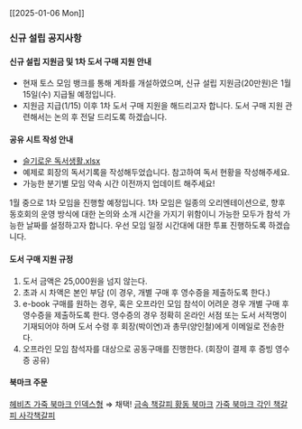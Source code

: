 
[[2025-01-06 Mon]]

### 신규 설립 공지사항
#### 신규 설립 지원금 및 1차 도서 구매 지원 안내 
- 현재 토스 모임 뱅크를 통해 계좌를 개설하였으며, 신규 설립 지원금(20만원)은 1월 15일(수) 지급될 예정입니다.
- 지원금 지급(1/15) 이후 1차 도서 구매 지원을 해드리고자 합니다. 도서 구매 지원 관련해서는 논의 후 전달 드리도록 하겠습니다.
#### 공유 시트 작성 안내
- [슬기로운 독서생활.xlsx](https://insightonkr-my.sharepoint.com/:x:/g/personal/yypark_insighton_kr/EcMdjFCuHU5KqbVN399-530BAxZ1prn6J7XKSeKZbs8agA)
- 예제로 회장의 독서기록을 작성해두었습니다. 참고하여 독서 현황을 작성해주세요.
- 가능한 분기별 모임 약속 시간 이전까지 업데이트 해주세요!

1월 중으로 1차 모임을 진행할 예정입니다.
1차 모임은 일종의 오리엔테이션으로, 향후 동호회의 운영 방식에 대한 논의와 소개 시간을 가지기 위함이니 가능한 모두가 참석 가능한 날짜를 설정하고자 합니다. 우선 모임 일정 시간대에 대한 투표 진행하도록 하겠습니다.


#### 도서 구매 지원 규정
1. 도서 금액은 25,000원을 넘지 않는다.
2. 초과 시 차액은 본인 부담 (이 경우, 개별 구매 후 영수증을 제출하도록 한다.)
3. e-book 구매를 원하는 경우, 혹은 오프라인 모임 참석이 어려운 경우 개별 구매 후 영수증을 제출하도록 한다.
	영수증의 경우 정확히 온라인 서점 또는 도서 서적명이 기재되어야 하며 도서 수령 후 회장(박이연)과 총무(양인철)에게 이메일로 전송한다.
4. 오프라인 모임 참석자를 대상으로 공동구매를 진행한다. (회장이 결제 후 증빙 영수증 공유)


#### 북마크 주문

[헤비츠 가죽 북마크 인덱스형](https://smartstore.naver.com/hevitz/products/6989666711?NaPm=ct%3Dm5ltts9c%7Cci%3D02ec1116adeb4039fcae1a6a11a1995bec3bfa9d%7Ctr%3Dslsl%7Csn%3D343105%7Chk%3D78597c8615b6feec128deee566659e7e96b40b15&nl-au=58da262846d94939ba787f69eb414fd3&nl-query=%EA%B0%80%EC%A3%BD+%EB%B6%81%EB%A7%88%ED%81%AC) ⇒ 채택! 
[금속 책갈피 황동 북마크](https://smartstore.naver.com/insingles/products/4599863477?nl-au=68f291cc13154d148f96ac9e9fc3cfc6)
[가죽 북마크 각인 책갈피 사각책갈피](https://smartstore.naver.com/ideagarage/products/6692641812)

